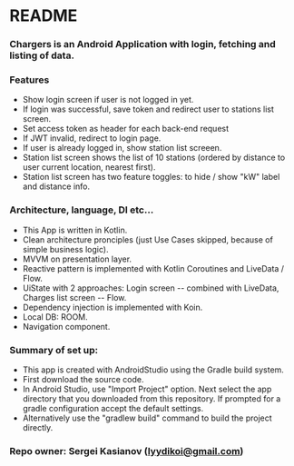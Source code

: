 
# README #
### Chargers is an Android Application with login, fetching and listing of data.

### Features ###
* Show login screen if user is not logged in yet.
* If login was successful, save token and redirect user to stations list screen.
* Set access token as header for each back-end request
* If JWT invalid, redirect to login page.
* If user is already logged in, show station list screeen.
* Station list screen shows the list of 10 stations (ordered by distance to user current location, nearest first).
* Station list screen has two feature toggles: to hide / show "kW" label and distance info.

### Architecture, language, DI etc... ###
* This App is written in Kotlin.
* Clean architecture pronciples (just Use Cases skipped, because of simple business logic).
* MVVM on presentation layer.
* Reactive pattern is implemented with Kotlin Coroutines and LiveData / Flow.
* UiState with 2 approaches: Login screen -- combined with LiveData, Charges list screen -- Flow.
* Dependency injection is implemented with Koin.
* Local DB: ROOM.
* Navigation component.

### Summary of set up: ###
* This app is created with AndroidStudio using the Gradle build system.
* First download the source code.
* In Android Studio, use "Import Project" option. Next select the app directory that you downloaded from this repository. If prompted for a gradle configuration accept the default settings.
* Alternatively use the "gradlew build" command to build the project directly.

### Repo owner: Sergei Kasianov (lyydikoi@gmail.com)
